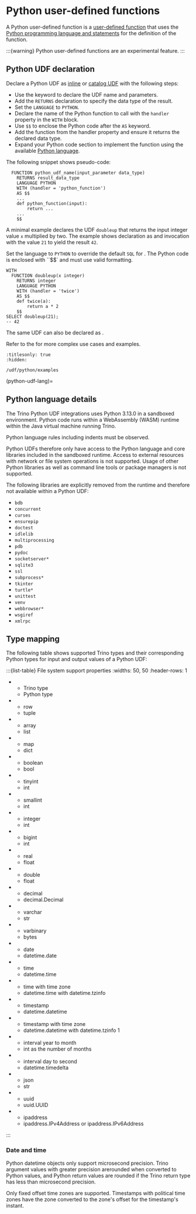 # Python user-defined functions

A Python user-defined function is a [user-defined function](/udf) that uses the
[Python programming language and statements](python-udf-lang) for the definition
of the function.

:::{warning}
Python user-defined functions are an experimental feature.
:::

## Python UDF declaration

Declare a Python UDF as [inline](udf-inline) or [catalog UDF](udf-catalog) with
the following steps:

* Use the [](/udf/function) keyword to declare the UDF name and parameters.
* Add the `RETURNS` declaration to specify the data type of the result.
* Set the `LANGUAGE` to `PYTHON`.
* Declare the name of the Python function to call with the `handler` property in
  the `WITH` block.
* Use `$$` to enclose the Python code after the `AS` keyword.
* Add the function from the handler property and ensure it returns the declared
  data type.
* Expand your Python code section to implement the function using the available
  [Python language](python-udf-lang).

The following snippet shows pseudo-code:

```text
  FUNCTION python_udf_name(input_parameter data_type)
    RETURNS result_data_type
    LANGUAGE PYTHON
    WITH (handler = 'python_function')
    AS $$
    ...
    def python_function(input):
        return ...
    ...
    $$
```

A minimal example declares the UDF `doubleup` that returns the input integer
value `x` multiplied by two. The example shows declaration as [](udf-inline) and
invocation with the value `21` to yield the result `42`.

Set the language to `PYTHON` to override the default `SQL` for [](/udf/sql).
The Python code is enclosed with ``$$` and must use valid formatting.

```text
WITH
  FUNCTION doubleup(x integer)
    RETURNS integer
    LANGUAGE PYTHON
    WITH (handler = 'twice')
    AS $$
    def twice(a):
        return a * 2
    $$
SELECT doubleup(21);
-- 42
```

The same UDF can also be declared as [](udf-catalog).

Refer to the [](/udf/python/examples) for more complex use cases and examples.

```{toctree}
:titlesonly: true
:hidden:

/udf/python/examples
```

(python-udf-lang)=
## Python language details

The Trino Python UDF integrations uses Python 3.13.0 in a sandboxed environment.
Python code runs within a WebAssembly (WASM) runtime within the Java virtual
machine running Trino.

Python language rules including indents must be observed.

Python UDFs therefore only have access to the Python language and core libraries
included in the sandboxed runtime. Access to external resources with network or
file system operations is not supported. Usage of other Python libraries as well
as command line tools or package managers is not supported.

The following libraries are explicitly removed from the runtime and therefore
not available within a Python UDF:

* `bdb`
* `concurrent`
* `curses`
* `ensurepip`
* `doctest`
* `idlelib`
* `multiprocessing`
* `pdb`
* `pydoc`
* `socketserver*`
* `sqlite3`
* `ssl`
* `subprocess*`
* `tkinter`
* `turtle*`
* `unittest`
* `venv`
* `webbrowser*`
* `wsgiref`
* `xmlrpc`

## Type mapping

The following table shows supported Trino types and their corresponding Python
types for input and output values of a Python UDF:

:::{list-table} File system support properties
:widths: 50, 50
:header-rows: 1

* - Trino type
  - Python type
* - row
  - tuple
* - array
  - list
* - map
  - dict
* - boolean
  - bool
* - tinyint
  - int
* - smallint
  - int
* - integer
  - int
* - bigint
  - int
* - real
  - float
* - double
  - float
* - decimal
  - decimal.Decimal
* - varchar
  - str
* - varbinary
  - bytes
* - date
  - datetime.date
* - time
  - datetime.time
* - time with time zone
  - datetime.time with datetime.tzinfo
* - timestamp
  - datetime.datetime
* - timestamp with time zone
  - datetime.datetime with datetime.tzinfo 1
* - interval year to month
  - int as the number of months
* - interval day to second
  - datetime.timedelta
* - json
  - str
* - uuid
  - uuid.UUID
* - ipaddress
  - ipaddress.IPv4Address or ipaddress.IPv6Address

:::

### Date and time

Python datetime objects only support microsecond precision. Trino argument
values with greater precision arerounded when converted to Python values, and
Python return values are rounded if the Trino return type has less than
microsecond precision.

Only fixed offset time zones are supported. Timestamps with political time zones
have the zone converted to the zone's offset for the timestamp's instant.

